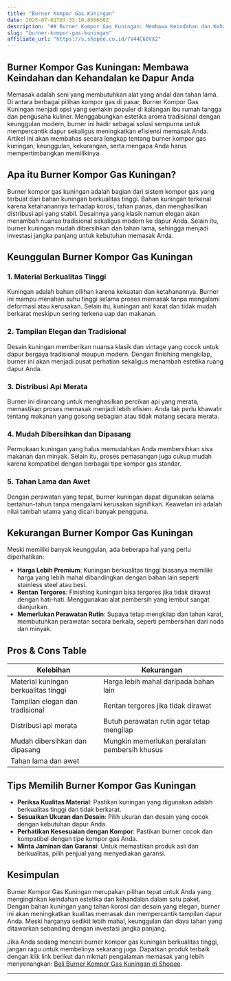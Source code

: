 ```yaml
---
title: "Burner Kompor Gas Kuningan"
date: 2025-07-01T07:33:10.856660Z
description: "## Burner Kompor Gas Kuningan: Membawa Keindahan dan Kehandalan ke Dapur Anda..."
slug: "burner-kompor-gas-kuningan"
affiliate_url: "https://s.shopee.co.id/7V44C68VX2"
---
```

## Burner Kompor Gas Kuningan: Membawa Keindahan dan Kehandalan ke Dapur Anda

Memasak adalah seni yang membutuhkan alat yang andal dan tahan lama. Di antara berbagai pilihan kompor gas di pasar, Burner Kompor Gas Kuningan menjadi opsi yang semakin populer di kalangan ibu rumah tangga dan pengusaha kuliner. Menggabungkan estetika aroma tradisional dengan keunggulan modern, burner ini hadir sebagai solusi sempurna untuk mempercantik dapur sekaligus meningkatkan efisiensi memasak Anda. Artikel ini akan membahas secara lengkap tentang burner kompor gas kuningan, keunggulan, kekurangan, serta mengapa Anda harus mempertimbangkan memilikinya.

## Apa itu Burner Kompor Gas Kuningan?

Burner kompor gas kuningan adalah bagian dari sistem kompor gas yang terbuat dari bahan kuningan berkualitas tinggi. Bahan kuningan terkenal karena ketahanannya terhadap korosi, tahan panas, dan menghasilkan distribusi api yang stabil. Desainnya yang klasik namun elegan akan menambah nuansa tradisional sekaligus modern ke dapur Anda. Selain itu, burner kuningan mudah dibersihkan dan tahan lama, sehingga menjadi investasi jangka panjang untuk kebutuhan memasak Anda.

## Keunggulan Burner Kompor Gas Kuningan

### 1. Material Berkualitas Tinggi

Kuningan adalah bahan pilihan karena kekuatan dan ketahanannya. Burner ini mampu menahan suhu tinggi selama proses memasak tanpa mengalami deformasi atau kerusakan. Selain itu, kuningan anti karat dan tidak mudah berkarat meskipun sering terkena uap dan makanan.

### 2. Tampilan Elegan dan Tradisional

Desain kuningan memberikan nuansa klasik dan vintage yang cocok untuk dapur bergaya tradisional maupun modern. Dengan finishing mengkilap, burner ini akan menjadi pusat perhatian sekaligus menambah estetika ruang dapur Anda.

### 3. Distribusi Api Merata

Burner ini dirancang untuk menghasilkan percikan api yang merata, memastikan proses memasak menjadi lebih efisien. Anda tak perlu khawatir tentang makanan yang gosong sebagian atau tidak matang secara merata.

### 4. Mudah Dibersihkan dan Dipasang

Permukaan kuningan yang halus memudahkan Anda membersihkan sisa makanan dan minyak. Selain itu, proses pemasangan juga cukup mudah karena kompatibel dengan berbagai tipe kompor gas standar.

### 5. Tahan Lama dan Awet

Dengan perawatan yang tepat, burner kuningan dapat digunakan selama bertahun-tahun tanpa mengalami kerusakan signifikan. Keawetan ini adalah nilai tambah utama yang dicari banyak pengguna.

## Kekurangan Burner Kompor Gas Kuningan

Meski memiliki banyak keunggulan, ada beberapa hal yang perlu diperhatikan:

- **Harga Lebih Premium**: Kuningan berkualitas tinggi biasanya memiliki harga yang lebih mahal dibandingkan dengan bahan lain seperti stainless steel atau besi. 
- **Rentan Tergores**: Finishing kuningan bisa tergores jika tidak dirawat dengan hati-hati. Menggunakan alat pembersih yang lembut sangat dianjurkan.
- **Memerlukan Perawatan Rutin**: Supaya tetap mengkilap dan tahan karat, membutuhkan perawatan secara berkala, seperti pembersihan dari noda dan minyak.

## Pros & Cons Table

| **Kelebihan**                                | **Kekurangan**                                  |
|----------------------------------------------|------------------------------------------------|
| Material kuningan berkualitas tinggi       | Harga lebih mahal daripada bahan lain        |
| Tampilan elegan dan tradisional           | Rentan tergores jika tidak dirawat          |
| Distribusi api merata                       | Butuh perawatan rutin agar tetap mengilap   |
| Mudah dibersihkan dan dipasang             | Mungkin memerlukan peralatan pembersih khusus |
| Tahan lama dan awet                        |                                         |

## Tips Memilih Burner Kompor Gas Kuningan

- **Periksa Kualitas Material**: Pastikan kuningan yang digunakan adalah berkualitas tinggi dan tidak berkarat.
- **Sesuaikan Ukuran dan Desain**: Pilih ukuran dan desain yang cocok dengan kebutuhan dapur Anda.
- **Perhatikan Kesesuaian dengan Kompor**: Pastikan burner cocok dan kompatibel dengan tipe kompor gas Anda.
- **Minta Jaminan dan Garansi**: Untuk memastikan produk asli dan berkualitas, pilih penjual yang menyediakan garansi.

## Kesimpulan

Burner Kompor Gas Kuningan merupakan pilihan tepat untuk Anda yang menginginkan keindahan estetika dan kehandalan dalam satu paket. Dengan bahan kuningan yang tahan korosi dan desain yang elegan, burner ini akan meningkatkan kualitas memasak dan mempercantik tampilan dapur Anda. Meski harganya sedikit lebih mahal, keunggulan dan daya tahan yang ditawarkan sebanding dengan investasi jangka panjang.

Jika Anda sedang mencari burner kompor gas kuningan berkualitas tinggi, jangan ragu untuk membelinya sekarang juga. Dapatkan produk terbaik dengan klik link berikut dan nikmati pengalaman memasak yang lebih menyenangkan: [Beli Burner Kompor Gas Kuningan di Shopee](https://s.shopee.co.id/7V44C68VX2).

---